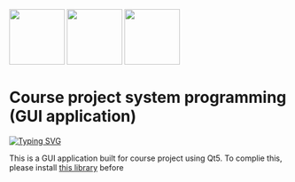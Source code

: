 <img src="https://media.giphy.com/media/WUlplcMpOCEmTGBtBW/giphy.gif" width="100">

<img src="https://media2.giphy.com/media/ZEUODEtQiUZWGg6IHR/giphy.gif" width="100">
<img src="https://i.giphy.com/media/jNNUsQaAx0myWAXw1h/giphy.webp" width="100">

# Course project system programming (GUI application)

[![Typing SVG](https://readme-typing-svg.demolab.com?font=Fira+Code&pause=1000&color=0FF74B&width=435&lines=Реализация+хранилища+с+дискреционным+контролем+доступа)](https://git.io/typing-svg)

This is a GUI application built for course project using Qt5.
To complie this, please install [this library](https://github.com/JirenMTA/CoureProject_SystemProgramming/tree/main/ServerSide/IncludeMake) before
